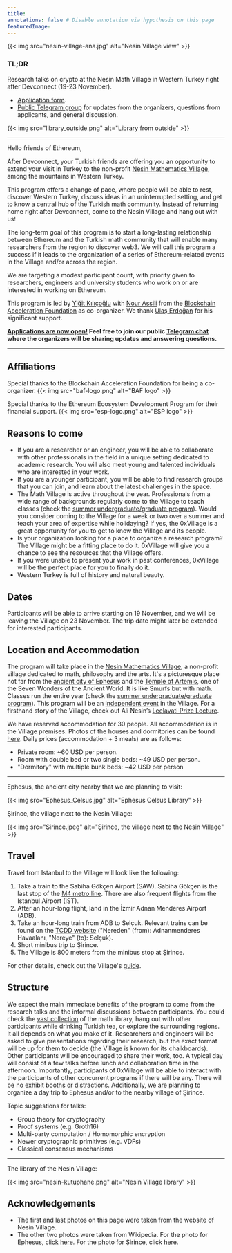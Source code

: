 ```yaml
---
title:
annotations: false # Disable annotation via hypothesis on this page
featuredImage:
---
```


{{< img src="nesin-village-ana.jpg" alt="Nesin Village view" >}}

### TL;DR

Research talks on crypto at the Nesin Math Village in Western Turkey right after Devconnect (19-23 November).

* [Application form](https://forms.gle/wzvzbdRVc6pbpTXUA).
* [Public Telegram group](https://t.me/+u6Mfogc8KtI0NWEx) for updates from the organizers, questions from applicants, and general discussion.

{{< img src="library_outside.png" alt="Library from outside" >}}

---

Hello friends of Ethereum,

After Devconnect, your Turkish friends are offering you an opportunity to extend your visit in Turkey to the non-profit [Nesin Mathematics Village](https://nesinkoyleri.org/en/main-page/), among the mountains in Western Turkey.

This program offers a change of pace, where people will be able to rest, discover Western Turkey, discuss ideas in an uninterrupted setting, and get to know a central hub of the Turkish math community. Instead of returning home right after Devconnect, come to the Nesin Village and hang out with us!

The long-term goal of this program is to start a long-lasting relationship between Ethereum and the Turkish math community that will enable many researchers from the region to discover web3. We will call this program a success if it leads to the organization of a series of Ethereum-related events in the Village and/or across the region.

We are targeting a modest participant count, with priority given to researchers, engineers and university students who work on or are interested in working on Ethereum.

This program is led by [Yiğit Kılıçoğlu](https://yigitkilicoglu.com) with [Nour Assili](https://nourassili.com/) from the [Blockchain Acceleration Foundation](https://www.blockchainacceleration.org/) as co-organizer. We thank [Ulaş Erdoğan](https://0xulas.eth.limo/) for his significant support.

**[Applications are now open!](https://forms.gle/wzvzbdRVc6pbpTXUA) Feel free to join our public [Telegram chat](https://t.me/+u6Mfogc8KtI0NWEx) where the organizers will be sharing updates and answering questions.**

---

## Affiliations

Special thanks to the Blockchain Acceleration Foundation for being a co-organizer.
{{< img src="baf-logo.png" alt="BAF logo" >}}

Special thanks to the Ethereum Ecosystem Development Program for their financial support.
{{< img src="esp-logo.png" alt="ESP logo" >}}

## Reasons to come
* If you are a researcher or an engineer, you will be able to collaborate with other professionals in the field in a unique setting dedicated to academic research. You will also meet young and talented individuals who are interested in your work.
* If you are a younger participant, you will be able to find research groups that you can join, and learn about the latest challenges in the space. 
* The Math Village is active throughout the year. Professionals from a wide range of backgrounds regularly come to the Village to teach classes (check the [summer undergraduate/graduate program](https://nesinkoyleri.org/en/events/2023-nmk-undergraduate-and-graduate-summer-camp/)). Would you consider coming to the Village for a week or two over a summer and teach your area of expertise while holidaying? If yes, the 0xVillage is a great opportunity for you to get to know the Village and its people.
* Is your organization looking for a place to organize a research program? The Village might be a fitting place to do it. 0xVillage will give you a chance to see the resources that the Village offers. 
* If you were unable to present your work in past conferences, 0xVillage will be the perfect place for you to finally do it.
* Western Turkey is full of history and natural beauty.

## Dates

Participants will be able to arrive starting on 19 November, and we will be leaving the Village on 23 November. The trip date might later be extended for interested participants.

## Location and Accommodation

The program will take place in the [Nesin Mathematics Village](https://nesinkoyleri.org/en/main-page/), a non-profit village dedicated to math, philosophy and the arts. It's a picturesque place not far from the [ancient city of Ephesus](https://en.wikipedia.org/wiki/Ephesus) and the [Temple of Artemis](https://en.wikipedia.org/wiki/Temple_of_Artemis), one of the Seven Wonders of the Ancient World. It is like Smurfs but with math. Classes run the entire year (check the [summer undergraduate/graduate program](https://nesinkoyleri.org/en/events/2023-nmk-undergraduate-and-graduate-summer-camp/)). This program will be an [independent event](https://nesinkoyleri.org/en/organise-an-event/) in the Village. For a firsthand story of the Village, check out Ali Nesin’s [Leelavati Prize Lecture](https://www.youtube.com/watch?v=XI4RwMmLQHQ).

We have reserved accommodation for 30 people. All accommodation is in the Village premises. Photos of the houses and dormitories can be found [here](https://nesinkoyleri.org/en/gallery/). Daily prices (accommodation + 3 meals) are as follows:
* Private room: ~60 USD per person.
* Room with double bed or two single beds: ~49 USD per person.
* "Dormitory" with multiple bunk beds: ~42 USD per person

---

Ephesus, the ancient city nearby that we are planning to visit:

{{< img src="Ephesus_Celsus.jpg" alt="Ephesus Celsus Library" >}}

Şirince, the village next to the Nesin Village:

{{< img src="Sirince.jpeg" alt="Şirince, the village next to the Nesin Village" >}}


## Travel

Travel from Istanbul to the Village will look like the following:

1. Take a train to the Sabiha Gökçen Airport (SAW). Sabiha Gökçen is the last stop of the [M4 metro line](https://www.metro.istanbul/en/Hatlarimiz/HatDetay?hat=M4). There are also frequent flights from the Istanbul Airport (IST).
2. After an hour-long flight, land in the İzmir Adnan Menderes Airport (ADB).
3. Take an hour-long train from ADB to Selçuk. Relevant trains can be found on the [TCDD website](https://bilet.tcdd.gov.tr/) ("Nereden" (from): Adnanmenderes Havaalanı, "Nereye" (to): Selçuk).
4. Short minibus trip to Şirince.
5. The Village is 800 meters from the minibus stop at Şirince.

For other details, check out the Village's [guide](https://nesinkoyleri.org/en/how-to-get-here/).

## Structure

We expect the main immediate benefits of the program to come from the research talks and the informal discussions between participants. You could check the [vast collection](https://nesinkoyleri.org/en/library-catalogue/) of the math library, hang out with other participants while drinking Turkish tea, or explore the surrounding regions. It all depends on what you make of it. Researchers and engineers will be asked to give presentations regarding their research, but the exact format will be up for them to decide (the Village is known for its chalkboards). Other participants will be encouraged to share their work, too. A typical day will consist of a few talks before lunch and collaboration time in the afternoon. Importantly, participants of 0xVillage will be able to interact with the participants of other concurrent programs if there will be any. There will be no exhibit booths or distractions. Additionally, we are planning to organize a day trip to Ephesus and/or to the nearby village of Şirince.

Topic suggestions for talks:
* Group theory for cryptography
* Proof systems (e.g. Groth16)
* Multi-party computation / Homomorphic encryption
* Newer cryptographic primitives (e.g. VDFs)
* Classical consensus mechanisms

---

The library of the Nesin Village:

{{< img src="nesin-kutuphane.png" alt="Nesin Village library" >}}

## Acknowledgements
* The first and last photos on this page were taken from the website of Nesin Village.
* The other two photos were taken from Wikipedia. For the photo for Ephesus, click [here](https://en.wikipedia.org/wiki/File:Ephesus_Celsus_Library_Fa%C3%A7ade.jpg). For the photo for Şirince, click [here](https://commons.wikimedia.org/wiki/File:Sirince_Overview_2012.jpg).
